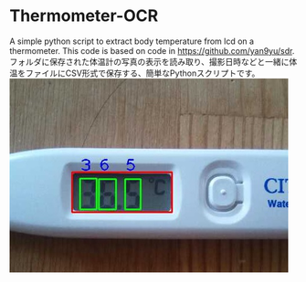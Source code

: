 # Thermometer-OCR
A simple python script to extract body temperature from lcd on a thermometer.
This code is based on code in https://github.com/yan9yu/sdr.
フォルダに保存された体温計の写真の表示を読み取り、撮影日時などと一緒に体温をファイルにCSV形式で保存する、簡単なPythonスクリプトです。
![検知結果](https://github.com/monoxit/Thermometer-OCR/blob/master/images/taionkei.jpg)
